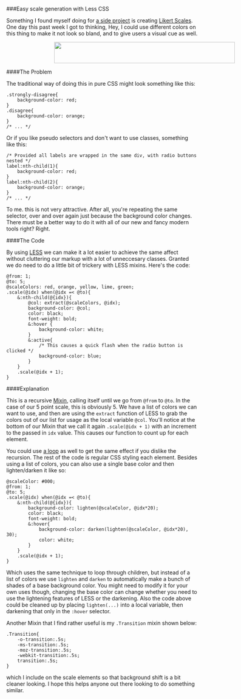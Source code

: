###Easy scale generation with Less CSS

Something I found myself doing for [a side project] is creating [Likert Scales]. 
One day this past week I got to thinking, Hey, I could use different colors on 
this thing to make it not look so bland, and to give users a visual cue as well.

<img style="padding-left: 25%" src="/images/tech-blog/likert-scale.png" width="476px" height="56px" />

####The Problem

The traditional way of doing this in pure CSS might look something like this:

    .strongly-disagree{
    	background-color: red;
    }
    .disagree{
    	background-color: orange;
    }
    /* ... */

Or if you like pseudo selectors and don't want to use classes, something like this:

	/* Provided all labels are wrapped in the same div, with radio buttons nested */
    label:nth-child(1){
    	background-color: red;
    }
    label:nth-child(2){
    	background-color: orange;
    }
    /* ... */

To me. this is not very attractive. After all, you're repeating the same selector, 
over and over again just because the background color changes. There must be a better
way to do it with all of our new and fancy modern tools right? Right.

####The Code

By using [LESS] we can make it a lot easier to achieve the same affect without cluttering
our markup with a lot of unneccesary classes. Granted we do need to do a little bit
of trickery with LESS mixins. Here's the code:

	@from: 1;
	@to: 5;
	@scaleColors: red, orange, yellow, lime, green;
	.scale(@idx) when(@idx =< @to){
		&:nth-child(@{idx}){
			@col: extract(@scaleColors, @idx);
			background-color: @col;
			color: black;
			font-weight: bold;
			&:hover	{
				background-color: white;
			}
			&:active{
				/* This causes a quick flash when the radio button is clicked */
				background-color: blue;
			}
		}
		.scale(@idx + 1);
	}

####Explanation

This is a recursive [Mixin], calling itself until we go from `@from` to `@to`. In
the case of our 5 point scale, this is obviously 5. We have a list of colors we
can want to use, and then are using the `extract` function of LESS to grab the
colors out of our list for usage as the local variable `@col`. You'll notice at
the bottom of our Mixin that we call it again `.scale(@idx + 1)` with an increment
to the passed in `idx` value. This causes our function to count up for each element.

You could use [a loop] as well to get the same effect if you dislike the recursion.
The rest of the code is regular CSS styling each element. Besides using a list of 
colors, you can also use a single base color and then lighten/darken it like so:

	@scaleColor: #000;
	@from: 1;
	@to: 5;
	.scale(@idx) when(@idx =< @to){
		&:nth-child(@{idx}){
			background-color: lighten(@scaleColor, @idx*20);
			color: black;
			font-weight: bold;
			&:hover{
				background-color: darken(lighten(@scaleColor, @idx*20), 30);
				color: white;
			}
		}
		.scale(@idx + 1);
	}

Which uses the same technique to loop through children, but instead of a list of 
colors we use `lighten` and `darken` to automatically make a bunch of shades of a base
background color. You might need to modify it for your own uses though, changing
the base color can change whether you need to use the lightening features of LESS
or the darkening. Also the code above could be cleaned up by placing `lighten(...)` into a local 
variable, then darkening that only in the `:hover` selector.

Another Mixin that I find rather useful is my `.Transition` mixin shown below:

	.Transition{
		-o-transition:.5s;
	    -ms-transition:.5s;
	    -moz-transition:.5s;
	    -webkit-transition:.5s;
	    transition:.5s;
	}

which I include on the scale elements so that background shift is a bit cleaner
looking. I hope this helps anyone out there looking to do something similar.


[a side project]:https://github.com/EdgeCaseBerg/whoseopinion.com
[Likert Scales]:http://en.wikipedia.org/wiki/Likert_scale
[LESS]:http://lesscss.org/
[Mixin]:http://lesscss.org/features/#mixins-feature
[a loop]:http://lesscss.org/features/#loops-feature